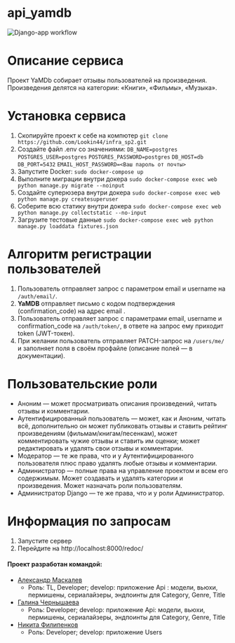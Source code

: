 # api_yamdb
![Django-app workflow](https://github.com/smolfil94/yamdb_final/actions/workflows/yamdb_workflow.yml/badge.svg)

# Описание сервиса
Проект YaMDb собирает отзывы пользователей на произведения. Произведения делятся на категории: «Книги», «Фильмы»,
«Музыка».

# Установка сервиса
1. Скопируйте проект к себе на компютер 
  ```git clone https://github.com/Lookin44/infra_sp2.git```
3. Создайте файл .env со значениями: 
  ```DB_NAME=postgres```
  ```POSTGRES_USER=postgres```
  ```POSTGRES_PASSWORD=postgres```
  ```DB_HOST=db```
  ```DB_PORT=5432```
  ```EMAIL_HOST_PASSWORD=<Ваш пароль от почты>```
3. Запустите Docker: 
  ```sudo docker-compose up```
5. Выполните миграции внутри докера 
  ```sudo docker-compose exec web python manage.py migrate --noinput```
7. Создайте суперюзера внутри докера 
  ```sudo docker-compose exec web python manage.py createsuperuser```
9. Соберите всю статику внутри докера 
  ```sudo docker-compose exec web python manage.py collectstatic --no-input```
11. Загрузите тестовые данные 
  ```sudo docker-compose exec web python manage.py loaddata fixtures.json```

# Алгоритм регистрации пользователей
1. Пользователь отправляет запрос с параметром email и username на ```/auth/email/```.
3. **YaMDB** отправляет письмо с кодом подтверждения (confirmation_code) на адрес email .
4. Пользователь отправляет запрос с параметрами email, username и confirmation_code на ```/auth/token/```, в ответе на запрос ему приходит token (JWT-токен).
5. При желании пользователь отправляет PATCH-запрос на ```/users/me/``` и заполняет поля в своём профайле (описание полей — в документации).

# Пользовательские роли
* Аноним — может просматривать описания произведений, читать отзывы и комментарии.
* Аутентифицированный пользователь — может, как и Аноним, читать всё, дополнительно он может публиковать отзывы и ставить рейтинг произведениям (фильмам/книгам/песенкам), может комментировать чужие отзывы и ставить им оценки; может редактировать и удалять свои отзывы и комментарии.
* Модератор — те же права, что и у Аутентифицированного пользователя плюс право удалять любые отзывы и комментарии.
* Администратор — полные права на управление проектом и всем его содержимым. Может создавать и удалять категории и произведения. Может назначать роли пользователям.
* Администратор Django — те же права, что и у роли Администратор.

# Информация по запросам
1. Запустите сервер
2. Перейдите на http://localhost:8000/redoc/

#### Проект разработан командой:
* [Александр Маскалев](https://github.com/maskalev)
  - Роль: TL, Developer; develop: приложение Api : модели, вьюхи, пермишены, сериалайзеры, эндпоинты для Category, Genre, Title
* [Галина Чернышаева](https://github.com/chgala)
  - Роль: Developer; develop: приложение Api: модели, вьюхи, пермишены, сериалайзеры, эндпоинты для Category, Genre, Title
* [Никита Филипенков](https://github.com/smolfil94)
  - Роль: Developer; develop: приложение Users
